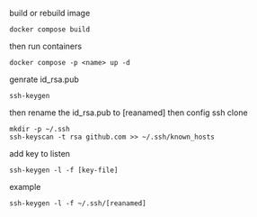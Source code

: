 build or rebuild image
```
docker compose build
```

then run containers
```
docker compose -p <name> up -d
```

genrate id_rsa.pub
```
ssh-keygen
```
then rename the id_rsa.pub to [reanamed]
then config ssh clone
```
mkdir -p ~/.ssh
ssh-keyscan -t rsa github.com >> ~/.ssh/known_hosts
```
add key to listen
```
ssh-keygen -l -f [key-file]
```
example
```
ssh-keygen -l -f ~/.ssh/[reanamed]
```
